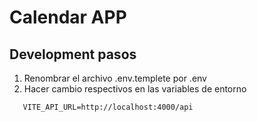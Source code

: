  
 # Calendar APP

 ## Development pasos

 1. Renombrar el archivo .env.templete por .env
 2. Hacer cambio respectivos en las variables de entorno

 ```
    VITE_API_URL=http://localhost:4000/api
 
 ```